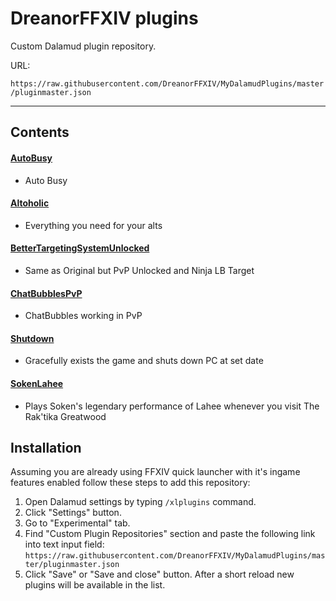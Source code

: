 # DreanorFFXIV plugins
Custom Dalamud plugin repository.

URL:

`https://raw.githubusercontent.com/DreanorFFXIV/MyDalamudPlugins/master/pluginmaster.json`

<hr>

## Contents

#### [AutoBusy](https://github.com/DreanorFFXIV/AutoBusy)
* Auto Busy

#### [Altoholic](https://github.com/DreanorFFXIV/Altoholic)
* Everything you need for your alts
  
#### [BetterTargetingSystemUnlocked](https://github.com/DreanorFFXIV/BetterTargetingSystemUnlocked)
* Same as Original but PvP Unlocked and Ninja LB Target

#### [ChatBubblesPvP](https://github.com/DreanorFFXIV/ChatBubblesPvP)
* ChatBubbles working in PvP
  
#### [Shutdown](https://github.com/DreanorFFXIV/Shutdown)
* Gracefully exists the game and shuts down PC at set date

#### [SokenLahee](https://github.com/DreanorFFXIV/SokenLahee)
* Plays Soken's legendary performance of Lahee whenever you visit The Rak'tika Greatwood

## Installation
Assuming you are already using FFXIV quick launcher with it's ingame features enabled follow these steps to add this repository:

1. Open Dalamud settings by typing `/xlplugins` command.
2. Click "Settings" button.
3. Go to "Experimental" tab.
4. Find "Custom Plugin Repositories" section and paste the following link into text input field:
`https://raw.githubusercontent.com/DreanorFFXIV/MyDalamudPlugins/master/pluginmaster.json`
5. Click "Save" or "Save and close" button.
After a short reload new plugins will be available in the list.
